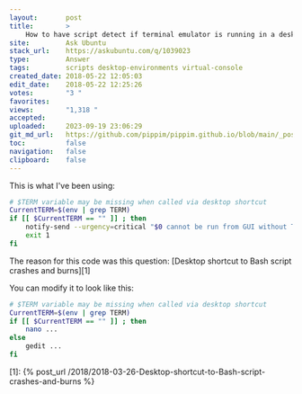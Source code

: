 ```yaml
---
layout:       post
title:        >
    How to have script detect if terminal emulator is running in a desktop session or not?
site:         Ask Ubuntu
stack_url:    https://askubuntu.com/q/1039023
type:         Answer
tags:         scripts desktop-environments virtual-console
created_date: 2018-05-22 12:05:03
edit_date:    2018-05-22 12:25:26
votes:        "3 "
favorites:    
views:        "1,318 "
accepted:     
uploaded:     2023-09-19 23:06:29
git_md_url:   https://github.com/pippim/pippim.github.io/blob/main/_posts/2018/2018-05-22-How-to-have-script-detect-if-terminal-emulator-is-running-in-a-desktop-session-or-not_.md
toc:          false
navigation:   false
clipboard:    false
---
```


This is what I've been using:



``` bash
# $TERM variable may be missing when called via desktop shortcut
CurrentTERM=$(env | grep TERM)
if [[ $CurrentTERM == "" ]] ; then
    notify-send --urgency=critical "$0 cannot be run from GUI without TERM environment variable."
    exit 1
fi
```

The reason for this code was this question: [Desktop shortcut to Bash script crashes and burns][1]

You can modify it to look like this:

``` bash
# $TERM variable may be missing when called via desktop shortcut
CurrentTERM=$(env | grep TERM)
if [[ $CurrentTERM == "" ]] ; then
    nano ...
else
    gedit ...
fi
```


  [1]: {% post_url /2018/2018-03-26-Desktop-shortcut-to-Bash-script-crashes-and-burns %}
